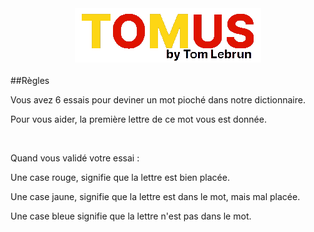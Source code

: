 <div align="center">
  <img src="https://github.com/lebruntom/TOMUS/blob/master/img/logo.png">
</div>
<br>
##Règles
<p>Vous avez 6 essais pour deviner un mot pioché dans notre dictionnaire.</p>
            <p>Pour vous aider, la première lettre de ce mot vous est donnée.</p>
            <br>
            <p class="bottom-space">Quand vous validé votre essai :</p>
            <p><i class="fa-solid fa-arrow-right"></i> Une case rouge, signifie que la lettre est bien placée.</p>
            <p><i class="fa-solid fa-arrow-right"></i> Une case jaune, signifie que la lettre est dans le mot, mais mal placée.</p>
            <p><i class="fa-solid fa-arrow-right"></i> Une case bleue signifie que la lettre n'est pas dans le mot.</p>
